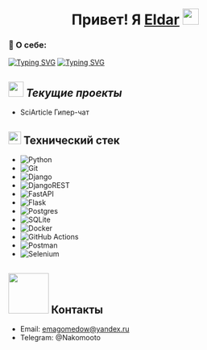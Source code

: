 <h1 align="center">Привет! Я <a href="https://t.me/Nakomooto" target="_blank">Eldar</a> 
<img src="https://github.com/blackcater/blackcater/raw/main/images/Hi.gif" height="32"/></h1>


### 🤵 О себе:
[![Typing SVG](https://readme-typing-svg.herokuapp.com?color=%2336BCF7&lines=Python+developer)](https://git.io/typing-svg)
[![Typing SVG](https://readme-typing-svg.herokuapp.com?color=%2336BCF7&lines=System+administrator)](https://git.io/typing-svg)

## <img src="https://media.giphy.com/media/iY8CRBdQXODJSCERIr/giphy.gif" width="30px">&nbsp;***Текущие проекты***
- SciArticle Гипер-чат

## <img src="https://media2.giphy.com/media/QssGEmpkyEOhBCb7e1/giphy.gif?cid=ecf05e47a0n3gi1bfqntqmob8g9aid1oyj2wr3ds3mg700bl&rid=giphy.gif" width ="25"><b> Технический стек</b>
- ![Python](https://img.shields.io/badge/python-3670A0?style=for-the-badge&logo=python&logoColor=ffdd54)
- ![Git](https://img.shields.io/badge/git-%23F05033.svg?style=for-the-badge&logo=git&logoColor=white)
- ![Django](https://img.shields.io/badge/django-%23092E20.svg?style=for-the-badge&logo=django&logoColor=white)
- ![DjangoREST](https://img.shields.io/badge/DJANGO-REST-ff1709?style=for-the-badge&logo=django&logoColor=white&color=ff1709&labelColor=gray)
- ![FastAPI](https://img.shields.io/badge/FastAPI-005571?style=for-the-badge&logo=fastapi)
- ![Flask](https://img.shields.io/badge/flask-%23000.svg?style=for-the-badge&logo=flask&logoColor=white)
- ![Postgres](https://img.shields.io/badge/postgres-%23316192.svg?style=for-the-badge&logo=postgresql&logoColor=white)
- ![SQLite](https://img.shields.io/badge/sqlite-%2307405e.svg?style=for-the-badge&logo=sqlite&logoColor=white)
- ![Docker](https://img.shields.io/badge/docker-%230db7ed.svg?style=for-the-badge&logo=docker&logoColor=white)
- ![GitHub Actions](https://img.shields.io/badge/github%20actions-%232671E5.svg?style=for-the-badge&logo=githubactions&logoColor=white)
- ![Postman](https://img.shields.io/badge/Postman-FF6C37?style=for-the-badge&logo=postman&logoColor=white)
- ![Selenium](https://img.shields.io/badge/-selenium-%43B02A?style=for-the-badge&logo=selenium&logoColor=white)

## <img src='https://raw.githubusercontent.com/ShahriarShafin/ShahriarShafin/main/Assets/handshake.gif' width="80px"> Контакты
- Email: emagomedow@yandex.ru
- Telegram: @Nakomooto
